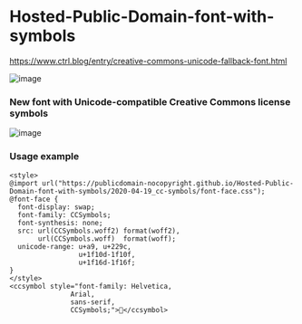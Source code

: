 # Hosted-Public-Domain-font-with-symbols
https://www.ctrl.blog/entry/creative-commons-unicode-fallback-font.html

![image](https://user-images.githubusercontent.com/127976898/226693705-a99fbda7-e256-42b2-8010-7fc904ccb9af.png)
### New font with Unicode-compatible Creative Commons license symbols
![image](https://user-images.githubusercontent.com/127976898/226693873-9145dd9d-9718-43b2-a66c-509f5364f977.png)

### Usage example

```
<style>
@import url("https://publicdomain-nocopyright.github.io/Hosted-Public-Domain-font-with-symbols/2020-04-19_cc-symbols/font-face.css");
@font-face {
  font-display: swap;
  font-family: CCSymbols;
  font-synthesis: none;
  src: url(CCSymbols.woff2) format(woff2),
       url(CCSymbols.woff)  format(woff);
  unicode-range: u+a9, u+229c,
                 u+1f10d-1f10f,
                 u+1f16d-1f16f;
}
</style>
<ccsymbol style="font-family: Helvetica,
               Arial,
               sans-serif,
               CCSymbols;">🅮</ccsymbol>

```
